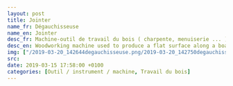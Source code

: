 ```yaml
---
layout: post
title: Jointer
name_fr: Dégauchisseuse
name_en: Jointer
desc_fr: Machine-outil de travail du bois ( charpente, menuiserie ... ) qui permet de dégauchir des pièces de bois brutes, c'est-à-dire les rendre droites et planes en dressant leurs faces qui forment un angle de 90° à 135°.
desc_en: Woodworking machine used to produce a flat surface along a board's length.
img: ["/2019-03-20_142644degauchisseuse.png/2019-03-20_142750degauchisseuse.png"]
src: 
date: 2019-03-15 17:58:00 +0100
categories: [Outil / instrument / machine, Travail du bois]
---
```

